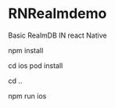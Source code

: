 # RNRealmdemo
Basic RealmDB IN react Native


npm install

cd ios
pod install

cd ..

npm run ios


